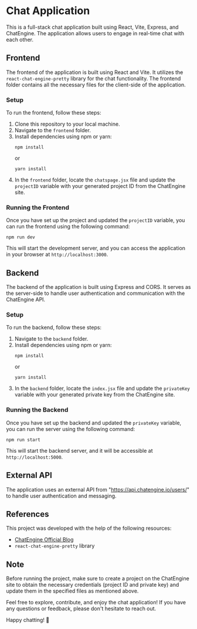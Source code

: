 # Chat Application

This is a full-stack chat application built using React, Vite, Express, and ChatEngine. The application allows users to engage in real-time chat with each other.

## Frontend

The frontend of the application is built using React and Vite. It utilizes the `react-chat-engine-pretty` library for the chat functionality. The frontend folder contains all the necessary files for the client-side of the application.

### Setup

To run the frontend, follow these steps:

1. Clone this repository to your local machine.
2. Navigate to the `frontend` folder.
3. Install dependencies using npm or yarn:
   ```
   npm install
   ```
   or
   ```
   yarn install
   ```
4. In the `frontend` folder, locate the `chatspage.jsx` file and update the `projectID` variable with your generated project ID from the ChatEngine site.

### Running the Frontend

Once you have set up the project and updated the `projectID` variable, you can run the frontend using the following command:

```
npm run dev
```

This will start the development server, and you can access the application in your browser at `http://localhost:3000`.

## Backend

The backend of the application is built using Express and CORS. It serves as the server-side to handle user authentication and communication with the ChatEngine API.

### Setup

To run the backend, follow these steps:

1. Navigate to the `backend` folder.
2. Install dependencies using npm or yarn:
   ```
   npm install
   ```
   or
   ```
   yarn install
   ```
3. In the `backend` folder, locate the `index.jsx` file and update the `privateKey` variable with your generated private key from the ChatEngine site.

### Running the Backend

Once you have set up the backend and updated the `privateKey` variable, you can run the server using the following command:

```
npm run start
```

This will start the backend server, and it will be accessible at `http://localhost:5000`.

## External API

The application uses an external API from "https://api.chatengine.io/users/" to handle user authentication and messaging.

## References

This project was developed with the help of the following resources:

- [ChatEngine Official Blog](https://blog.chatengine.io/fullstack-chat/nodejs-reactjs)
- `react-chat-engine-pretty` library

## Note

Before running the project, make sure to create a project on the ChatEngine site to obtain the necessary credentials (project ID and private key) and update them in the specified files as mentioned above.

Feel free to explore, contribute, and enjoy the chat application! If you have any questions or feedback, please don't hesitate to reach out.

Happy chatting! 🎉